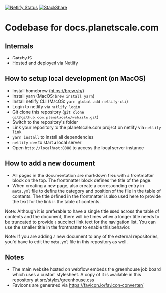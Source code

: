 [![Netlify Status](https://api.netlify.com/api/v1/badges/169b6b58-dbd7-4f25-a4fc-5906221132c8/deploy-status)](https://app.netlify.com/sites/planetscale/deploys) [![StackShare](http://img.shields.io/badge/tech-stack-0690fa.svg?style=flat)](https://stackshare.io/planetscale/docs-planetscale-com)

# Codebase for docs.planetscale.com

## Internals

- GatsbyJS
- Hosted and deployed via Netlify

## How to setup local development (on MacOS)

- Install homebrew (https://brew.sh/)
- Install yarn (MacOS: `brew install yarn`)
- Install netlify CLI (MacOS: `yarn global add netlify-cli`)
- Login to netlify via `netlify login`
- Git clone this repository (`git clone git@github.com:planetscale/website.git`)
- Switch to the repository's folder
- Link your repository to the planetscale.com project on netlify via `netlify link`
- `yarn install` to install all dependencies
- `netlify dev` to start a local server
- Open `http://localhost:8888` to access the local server instance

## How to add a new document

- All pages in the documentation are markdown files with a frontmatter block on the top. The frontmatter block defines the title of the page.
- When creating a new page, also create a corresponding entry in `meta.yml` file to define the category and position of the file in the table of contants. The title defined in the frontmatter is also used here to provide the text for the link in the table of contents.

Note: Although it is preferable to have a single title used across the table of contents and the document, there will be times when a longer title needs to be truncated to provide a succinct link text for the navigation list. You can use the smaller title in the frontmatter to enable this behavior.

Note: If you are adding a new document to any of the external repositories, you'd have to edit the `meta.yml` file in this repository as well.

## Notes

- The main website hosted on webflow embeds the greenhouse job board which uses a custom stylesheet. A copy of it is available in this repository at src/styles/greenhouse.css
- Favicons are generated via https://favicon.io/favicon-converter/
